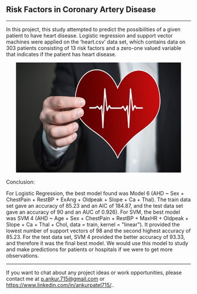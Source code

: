 ## Risk Factors in Coronary Artery Disease

---

In this project, this study attempted to predict the possibilities of a given patient to have heart disease. Logistic regression and support vector machines were applied on the ‘heart.csv’ data set, which contains data on 303 patients consisting of 13 risk factors and a zero-one valued variable that indicates if the patient has heart disease.  

<p align="center">
  <img width="450" height="300" src="https://github.com/ankur715/coronary_artery_disease/blob/master/dc-Cover-gvrs121ec4vt8q8dgabh2k2d54-20181112170506.Medi.jpeg"> 
</p>

Conclusion:

For Logistic Regression, the best model found was Model 6 (AHD ~ Sex + ChestPain + RestBP + ExAng + Oldpeak + Slope + Ca + Thal). The train data set gave an accuracy of 85.23 and an AIC of 184.87, and the test data set gave an accuracy of 90 and an AUC of 0.926). For SVM, the best model was SVM 4 (AHD ~ Age + Sex + ChestPain +  RestBP + MaxHR + Oldpeak + Slope + Ca + Thal + Chol, data = train, kernel = "linear"). It provided the lowest number of support vectors of 98 and the second highest accuracy of 85.23. For the test data set, SVM 4 provided the better accuracy of 93.33, and therefore it was the final best model. We would use this model to study and make predictions for patients or hospitals if we were to get more observations. 

---

If you want to chat about any project ideas or work opportunities, please contact me at [p.ankur.715@gmail.com](mailto:p.ankur.715@gmail.com) or https://www.linkedin.com/in/ankurpatel715/..
